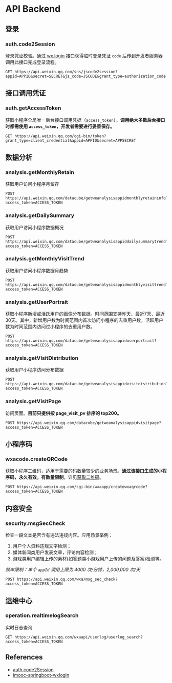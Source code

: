 # API Backend

## 登录
### auth.code2Session
登录凭证校验。通过 [wx.login](https://developers.weixin.qq.com/miniprogram/dev/api/open-api/login/wx.login.html) 接口获得临时登录凭证 `code` 后传到开发者服务器调用此接口完成登录流程。
```
GET https://api.weixin.qq.com/sns/jscode2session?appid=APPID&secret=SECRET&js_code=JSCODE&grant_type=authorization_code
```

## 接口调用凭证
### auth.getAccessToken
获取小程序全局唯一后台接口调用凭据（`access_token`）。**调用绝大多数后台接口时都需使用 `access_token`，开发者需要进行妥善保存。**
```
GET https://api.weixin.qq.com/cgi-bin/token?grant_type=client_credential&appid=APPID&secret=APPSECRET
```

## 数据分析
### analysis.getMonthlyRetain
获取用户访问小程序月留存
```
POST https://api.weixin.qq.com/datacube/getweanalysisappidmonthlyretaininfo?access_token=ACCESS_TOKEN
```

### analysis.getDailySummary
获取用户访问小程序数据概况
```
POST https://api.weixin.qq.com/datacube/getweanalysisappiddailysummarytrend?access_token=ACCESS_TOKEN
```

### analysis.getMonthlyVisitTrend
获取用户访问小程序数据月趋势
```
POST https://api.weixin.qq.com/datacube/getweanalysisappidmonthlyvisittrend?access_token=ACCESS_TOKEN
```

### analysis.getUserPortrait
获取小程序新增或活跃用户的画像分布数据。时间范围支持昨天、最近7天、最近30天。其中，新增用户数为时间范围内首次访问小程序的去重用户数，活跃用户数为时间范围内访问过小程序的去重用户数。
```
POST https://api.weixin.qq.com/datacube/getweanalysisappiduserportrait?access_token=ACCESS_TOKEN
```

### analysis.getVisitDistribution
获取用户小程序访问分布数据
```
POST https://api.weixin.qq.com/datacube/getweanalysisappidvisitdistribution?access_token=ACCESS_TOKEN
```

### analysis.getVisitPage
访问页面。**目前只提供按 page_visit_pv 排序的 top200。**
```
POST https://api.weixin.qq.com/datacube/getweanalysisappidvisitpage?access_token=ACCESS_TOKEN
```

## 小程序码
### wxacode.createQRCode
获取小程序二维码，适用于需要的码数量较少的业务场景。**通过该接口生成的小程序码，永久有效，有数量限制**，详见[获取二维码](https://developers.weixin.qq.com/miniprogram/dev/framework/open-ability/qr-code.html)。
```
POST https://api.weixin.qq.com/cgi-bin/wxaapp/createwxaqrcode?access_token=ACCESS_TOKEN
```

## 内容安全
### security.msgSecCheck
检查一段文本是否含有违法违规内容。应用场景举例：
1. 用户个人资料违规文字检测；
2. 媒体新闻类用户发表文章，评论内容检测；
3. 游戏类用户编辑上传的素材(如答题类小游戏用户上传的问题及答案)检测等。 

_频率限制：单个 `appId` 调用上限为 4000 次/分钟，2,000,000 次/天_
```
POST https://api.weixin.qq.com/wxa/msg_sec_check?access_token=ACCESS_TOKEN
```

## 运维中心
### operation.realtimelogSearch
实时日志查询
```
GET https://api.weixin.qq.com/wxaapi/userlog/userlog_search?access_token=ACCESS_TOKEN
```

## References
- [auth.code2Session](https://developers.weixin.qq.com/miniprogram/dev/api-backend/open-api/login/auth.code2Session.html)
- [imooc-springboot-wxlogin](https://github.com/leechenxiang/imooc-springboot-wxlogin)